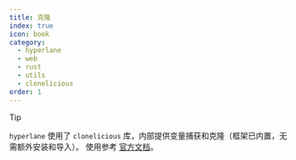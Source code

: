 ```yaml
---
title: 克隆
index: true
icon: book
category:
  - hyperlane
  - web
  - rust
  - utils
  - clonelicious
order: 1
---
```


<Share colorful />

> [!tip]
>
> `hyperlane` 使用了 `clonelicious` 库，内部提供变量捕获和克隆（框架已内置，无需额外安装和导入）。
> 使用参考 [官方文档](../../clonelicious/README.md)。

<Bottom />
